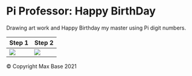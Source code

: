 # Pi Professor: Happy BirthDay

Drawing art work and Happy Birthday my master using Pi digit numbers.

| Step 1             |  Step 2 |
| -------------- | -------------- |
| ![](step1.png)  |  ![](step2.png) |

© Copyright Max Base 2021
